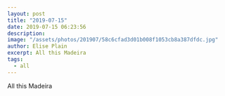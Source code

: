 ```yaml
---
layout: post
title: "2019-07-15"
date: 2019-07-15 06:23:56
description: 
image: "/assets/photos/201907/58c6cfad3d01b008f1053cb8a387dfdc.jpg"
author: Elise Plain
excerpt: All this Madeira
tags: 
  - all
---
```


All this Madeira
<p></p>
